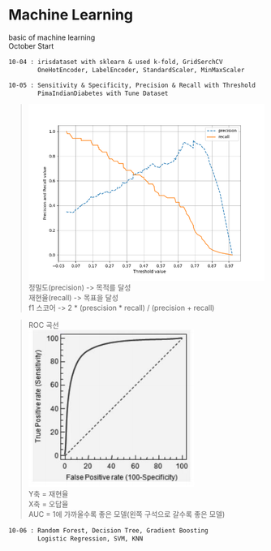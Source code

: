 # Machine Learning  
basic of machine learning  
October Start  
```
10-04 : irisdataset with sklearn & used k-fold, GridSerchCV  
        OneHotEncoder, LabelEncoder, StandardScaler, MinMaxScaler
```

```
10-05 : Sensitivity & Specificity, Precision & Recall with Threshold 
        PimaIndianDiabetes with Tune Dataset
```
>  ![](Figure_1.png)
정밀도(precision) -> 목적를 달성  
재현율(recall) -> 목표을 달성  
f1 스코어 -> 2 * (prescision * recall) / (precision + recall)  
  
>ROC 곡선  
![](%EC%BA%A1%EC%B2%98.PNG)  
Y축 = 재현율  
X축 = 오답율  
AUC = 1에 가까울수록 좋은 모델(왼쪽 구석으로 갈수록 좋은 모델)  
  
```
10-06 : Random Forest, Decision Tree, Gradient Boosting
        Logistic Regression, SVM, KNN
```
